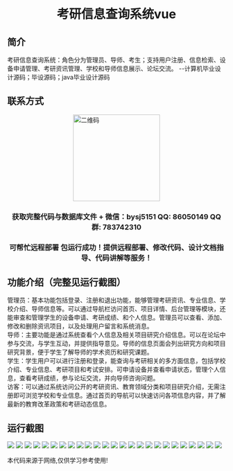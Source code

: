 <p><h1 align="center">考研信息查询系统vue</h1></p>

## 简介
考研信息查询系统：角色分为管理员、导师、考生；支持用户注册、信息检索、设备申请管理、考研资讯管理、学校和导师信息展示、论坛交流。    --计算机毕业设计源码；毕设源码；java毕业设计源码


## 联系方式
<img src="https://bs-1329754181.cos.ap-shanghai.myqcloud.com/wx.jpg" alt="二维码" style="display: block; margin: 0 auto;" width="200px">
<p><h3 align="center">获取完整代码与数据库文件 + 微信：bysj5151 QQ: 86050149 QQ群: 783742310</h3></p>
<p><h3 align="center">可帮忙远程部署 包运行成功！提供远程部署、修改代码、设计文档指导、代码讲解等服务！</h3></p>

## 功能介绍（完整见运行截图）
管理员：基本功能包括登录、注册和退出功能，能够管理考研资讯、专业信息、学校介绍、导师信息等。可以通过导航栏访问首页、项目详情、后台管理等模块，还能审查和管理学生的设备申请、考研成绩、和个人信息。管理员可以查看、添加、修改和删除资讯项目，以及处理用户留言和系统消息。  
导师：主要功能是通过系统查看个人信息及相关项目研究介绍信息。可以在论坛中参与交流，与学生互动，并提供指导意见。导师的信息页面会列出研究方向和项目研究背景，便于学生了解导师的学术资历和研究课题。  
学生：学生用户可以进行注册和登录，能查询与考研相关的多方面信息，包括学校介绍、专业信息、考研项目和考试安排。可申请设备并查看申请状态，管理个人信息，查看考研成绩，参与论坛交流，并向导师咨询问题。  
访客：可以通过系统访问公开的考研资讯、教育领域分类和项目研究介绍，无需注册即可浏览学校和专业信息。通过首页的导航可以快速访问各项信息内容，并了解最新的教育改革政策和考研动态信息。


## 运行截图
![](https://bs-1329754181.cos.ap-shanghai.myqcloud.com/ssm/KaoyanInformationQuerySystem/img/001.jpg)
![](https://bs-1329754181.cos.ap-shanghai.myqcloud.com/ssm/KaoyanInformationQuerySystem/img/002.jpg)
![](https://bs-1329754181.cos.ap-shanghai.myqcloud.com/ssm/KaoyanInformationQuerySystem/img/003.jpg)
![](https://bs-1329754181.cos.ap-shanghai.myqcloud.com/ssm/KaoyanInformationQuerySystem/img/004.jpg)
![](https://bs-1329754181.cos.ap-shanghai.myqcloud.com/ssm/KaoyanInformationQuerySystem/img/005.jpg)
![](https://bs-1329754181.cos.ap-shanghai.myqcloud.com/ssm/KaoyanInformationQuerySystem/img/006.jpg)
![](https://bs-1329754181.cos.ap-shanghai.myqcloud.com/ssm/KaoyanInformationQuerySystem/img/007.jpg)
![](https://bs-1329754181.cos.ap-shanghai.myqcloud.com/ssm/KaoyanInformationQuerySystem/img/008.jpg)
![](https://bs-1329754181.cos.ap-shanghai.myqcloud.com/ssm/KaoyanInformationQuerySystem/img/009.jpg)
![](https://bs-1329754181.cos.ap-shanghai.myqcloud.com/ssm/KaoyanInformationQuerySystem/img/010.jpg)
![](https://bs-1329754181.cos.ap-shanghai.myqcloud.com/ssm/KaoyanInformationQuerySystem/img/011.jpg)
![](https://bs-1329754181.cos.ap-shanghai.myqcloud.com/ssm/KaoyanInformationQuerySystem/img/012.jpg)
![](https://bs-1329754181.cos.ap-shanghai.myqcloud.com/ssm/KaoyanInformationQuerySystem/img/013.jpg)
![](https://bs-1329754181.cos.ap-shanghai.myqcloud.com/ssm/KaoyanInformationQuerySystem/img/014.jpg)
![](https://bs-1329754181.cos.ap-shanghai.myqcloud.com/ssm/KaoyanInformationQuerySystem/img/015.jpg)
![](https://bs-1329754181.cos.ap-shanghai.myqcloud.com/ssm/KaoyanInformationQuerySystem/img/016.jpg)
![](https://bs-1329754181.cos.ap-shanghai.myqcloud.com/ssm/KaoyanInformationQuerySystem/img/017.jpg)
![](https://bs-1329754181.cos.ap-shanghai.myqcloud.com/ssm/KaoyanInformationQuerySystem/img/018.jpg)
![](https://bs-1329754181.cos.ap-shanghai.myqcloud.com/ssm/KaoyanInformationQuerySystem/img/019.jpg)
![](https://bs-1329754181.cos.ap-shanghai.myqcloud.com/ssm/KaoyanInformationQuerySystem/img/020.jpg)
![](https://bs-1329754181.cos.ap-shanghai.myqcloud.com/ssm/KaoyanInformationQuerySystem/img/021.jpg)
![](https://bs-1329754181.cos.ap-shanghai.myqcloud.com/ssm/KaoyanInformationQuerySystem/img/022.jpg)
![](https://bs-1329754181.cos.ap-shanghai.myqcloud.com/ssm/KaoyanInformationQuerySystem/img/023.jpg)
![](https://bs-1329754181.cos.ap-shanghai.myqcloud.com/ssm/KaoyanInformationQuerySystem/img/024.jpg)
![](https://bs-1329754181.cos.ap-shanghai.myqcloud.com/ssm/KaoyanInformationQuerySystem/img/025.jpg)

<p>本代码来源于网络,仅供学习参考使用!</p>
